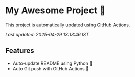 # My Awesome Project 🚀

This project is automatically updated using GitHub Actions.

_Last updated: 2025-04-29 13:13:46 IST_

## Features
- Auto-update README using Python 🐍
- Auto Git push with GitHub Actions 🤖
